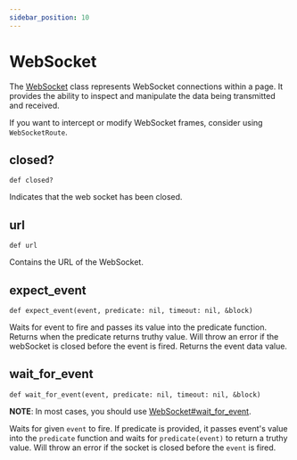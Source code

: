 ```yaml
---
sidebar_position: 10
---
```


# WebSocket


The [WebSocket](./web_socket) class represents WebSocket connections within a page. It provides the ability to inspect and manipulate the data being transmitted and received.

If you want to intercept or modify WebSocket frames, consider using `WebSocketRoute`.

## closed?

```
def closed?
```


Indicates that the web socket has been closed.

## url

```
def url
```


Contains the URL of the WebSocket.

## expect_event

```
def expect_event(event, predicate: nil, timeout: nil, &block)
```


Waits for event to fire and passes its value into the predicate function. Returns when the predicate returns truthy
value. Will throw an error if the webSocket is closed before the event is fired. Returns the event data value.

## wait_for_event

```
def wait_for_event(event, predicate: nil, timeout: nil, &block)
```


**NOTE**: In most cases, you should use [WebSocket#wait_for_event](./web_socket#wait_for_event).

Waits for given `event` to fire. If predicate is provided, it passes
event's value into the `predicate` function and waits for `predicate(event)` to return a truthy value.
Will throw an error if the socket is closed before the `event` is fired.
